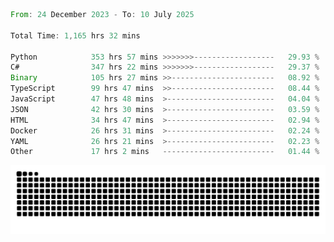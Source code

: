 <!--START_SECTION:waka-->

```rust
From: 24 December 2023 - To: 10 July 2025

Total Time: 1,165 hrs 32 mins

Python            353 hrs 57 mins >>>>>>>------------------   29.93 %
C#                347 hrs 22 mins >>>>>>>------------------   29.37 %
Binary            105 hrs 27 mins >>-----------------------   08.92 %
TypeScript        99 hrs 47 mins  >>-----------------------   08.44 %
JavaScript        47 hrs 48 mins  >------------------------   04.04 %
JSON              42 hrs 30 mins  >------------------------   03.59 %
HTML              34 hrs 47 mins  >------------------------   02.94 %
Docker            26 hrs 31 mins  >------------------------   02.24 %
YAML              26 hrs 21 mins  >------------------------   02.23 %
Other             17 hrs 2 mins   -------------------------   01.44 %
```

<!--END_SECTION:waka-->


<picture>
  <source media="(prefers-color-scheme: dark)" srcset="https://raw.githubusercontent.com/jeerawut97/jeerawut97/output/github-contribution-grid-snake.svg">
  <img alt="github contribution grid snake animation" src="https://raw.githubusercontent.com/jeerawut97/jeerawut97/output/github-contribution-grid-snake.svg">
</picture>
